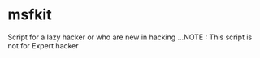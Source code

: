 # msfkit
Script for a lazy hacker or who are new in hacking ...NOTE : This script is not for Expert hacker 
